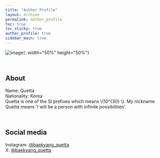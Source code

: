 ```yaml
---
title: "Author Profile"
layout: archive
permalink: author_profile
toc: true
toc_sticky: true
author_profile: true
sidebar_main: true
---
```


![image](https://lh3.googleusercontent.com/u/0/drive-viewer/AKGpihYHXQPH19-RWqcXm77bGtGZRpUgEQcxJSKRzbl4Etuxb1iVraDHAZW-17-fOEyPo-5rptOKiqoexEedR5515fdHZ01-486Q9u8=w1278-h1270-rw-v1){: width="50%" height="50%"}

&nbsp;

## About
Name: Quetta\
Nationality: Korea\
Quetta is one of the SI prefixes which means \\(10^{30} \\). My nickname Quetta means 'I will be a person with infinite possibilities'.

&nbsp;

## Social media
Instagram: [@baekyang_quetta](https://www.instagram.com/baekyang_quetta)\
X: [@baekyang_quetta](https://twitter.com/baekyang_quetta)
